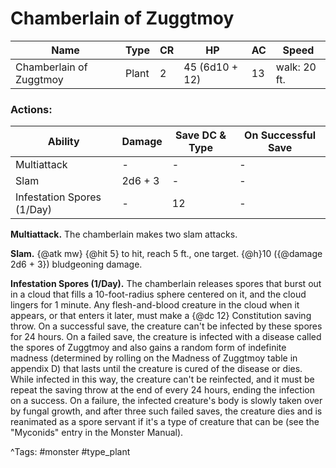 # Chamberlain of Zuggtmoy

| Name | Type | CR | HP | AC | Speed |
|------|------|----|----|----|-------|
| Chamberlain of Zuggtmoy | Plant | 2 | 45 (6d10 + 12) | 13 | walk: 20 ft. |

### Actions:

| Ability | Damage | Save DC & Type | On Successful Save |
|---------|--------|----------------|--------------------|
| Multiattack | - | - | - |
| Slam | 2d6 + 3 | - | - |
| Infestation Spores (1/Day) | - | 12 | - |


**Multiattack.** The chamberlain makes two slam attacks.

**Slam.** {@atk mw} {@hit 5} to hit, reach 5 ft., one target. {@h}10 ({@damage 2d6 + 3}) bludgeoning damage.

**Infestation Spores (1/Day).** The chamberlain releases spores that burst out in a cloud that fills a 10-foot-radius sphere centered on it, and the cloud lingers for 1 minute. Any flesh-and-blood creature in the cloud when it appears, or that enters it later, must make a {@dc 12} Constitution saving throw. On a successful save, the creature can't be infected by these spores for 24 hours. On a failed save, the creature is infected with a disease called the spores of Zuggtmoy and also gains a random form of indefinite madness (determined by rolling on the Madness of Zuggtmoy table in appendix D) that lasts until the creature is cured of the disease or dies. While infected in this way, the creature can't be reinfected, and it must be repeat the saving throw at the end of every 24 hours, ending the infection on a success. On a failure, the infected creature's body is slowly taken over by fungal growth, and after three such failed saves, the creature dies and is reanimated as a spore servant if it's a type of creature that can be (see the "Myconids" entry in the Monster Manual).

^Tags: #monster #type_plant